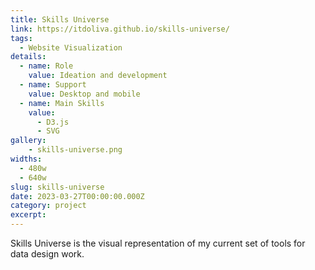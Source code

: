 ```yaml
---
title: Skills Universe
link: https://itdoliva.github.io/skills-universe/
tags: 
  - Website Visualization
details:
  - name: Role
    value: Ideation and development
  - name: Support
    value: Desktop and mobile
  - name: Main Skills
    value: 
      - D3.js
      - SVG
gallery:
    - skills-universe.png
widths:
  - 480w
  - 640w
slug: skills-universe
date: 2023-03-27T00:00:00.000Z
category: project
excerpt: 
---
```


Skills Universe is the visual representation of my current set of tools for data design work.